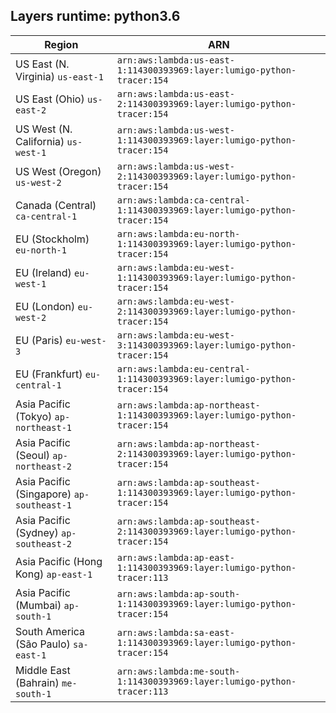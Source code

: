 Layers runtime: python3.6
----
| Region | ARN |
| --- | --- |
|US East (N. Virginia)  `us-east-1`|`arn:aws:lambda:us-east-1:114300393969:layer:lumigo-python-tracer:154`|
|US East (Ohio)  `us-east-2`|`arn:aws:lambda:us-east-2:114300393969:layer:lumigo-python-tracer:154`|
|US West (N. California)  `us-west-1`|`arn:aws:lambda:us-west-1:114300393969:layer:lumigo-python-tracer:154`|
|US West (Oregon)  `us-west-2`|`arn:aws:lambda:us-west-2:114300393969:layer:lumigo-python-tracer:154`|
|Canada (Central)  `ca-central-1`|`arn:aws:lambda:ca-central-1:114300393969:layer:lumigo-python-tracer:154`|
|EU (Stockholm)  `eu-north-1`|`arn:aws:lambda:eu-north-1:114300393969:layer:lumigo-python-tracer:154`|
|EU (Ireland)  `eu-west-1`|`arn:aws:lambda:eu-west-1:114300393969:layer:lumigo-python-tracer:154`|
|EU (London)  `eu-west-2`|`arn:aws:lambda:eu-west-2:114300393969:layer:lumigo-python-tracer:154`|
|EU (Paris)  `eu-west-3`|`arn:aws:lambda:eu-west-3:114300393969:layer:lumigo-python-tracer:154`|
|EU (Frankfurt)  `eu-central-1`|`arn:aws:lambda:eu-central-1:114300393969:layer:lumigo-python-tracer:154`|
|Asia Pacific (Tokyo)  `ap-northeast-1`|`arn:aws:lambda:ap-northeast-1:114300393969:layer:lumigo-python-tracer:154`|
|Asia Pacific (Seoul)  `ap-northeast-2`|`arn:aws:lambda:ap-northeast-2:114300393969:layer:lumigo-python-tracer:154`|
|Asia Pacific (Singapore)  `ap-southeast-1`|`arn:aws:lambda:ap-southeast-1:114300393969:layer:lumigo-python-tracer:154`|
|Asia Pacific (Sydney)  `ap-southeast-2`|`arn:aws:lambda:ap-southeast-2:114300393969:layer:lumigo-python-tracer:154`|
|Asia Pacific (Hong Kong)  `ap-east-1`|`arn:aws:lambda:ap-east-1:114300393969:layer:lumigo-python-tracer:113`|
|Asia Pacific (Mumbai)  `ap-south-1`|`arn:aws:lambda:ap-south-1:114300393969:layer:lumigo-python-tracer:154`|
|South America (São Paulo)  `sa-east-1`|`arn:aws:lambda:sa-east-1:114300393969:layer:lumigo-python-tracer:154`|
|Middle East (Bahrain)  `me-south-1`|`arn:aws:lambda:me-south-1:114300393969:layer:lumigo-python-tracer:113`|
